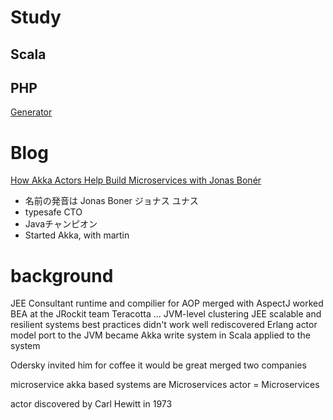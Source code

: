 # Study

## Scala

## PHP

[Generator](http://php.net/manual/ja/language.generators.overview.php)

# Blog
[How Akka Actors Help Build Microservices with Jonas Bonér](https://www.typesafe.com/blog/typesafe-ama-podcast-ep-03-feat-akka-actors-microservices-jonas-boner)

- 名前の発音は Jonas Boner ジョナス ユナス
- typesafe CTO
- Javaチャンピオン
- Started Akka, with martin

# background
JEE Consultant
runtime and compilier for AOP
merged with AspectJ
worked BEA at the JRockit team
Teracotta ... JVM-level clustering
JEE
  scalable and resilient systems
  best practices didn't work well
rediscovered Erlang
actor model
port to the JVM
became Akka
write system in Scala
applied to the system

Odersky invited him for coffee
it would be great
merged two companies

microservice
akka based systems are Microservices
actor = Microservices

actor
discovered by Carl Hewitt
in 1973
